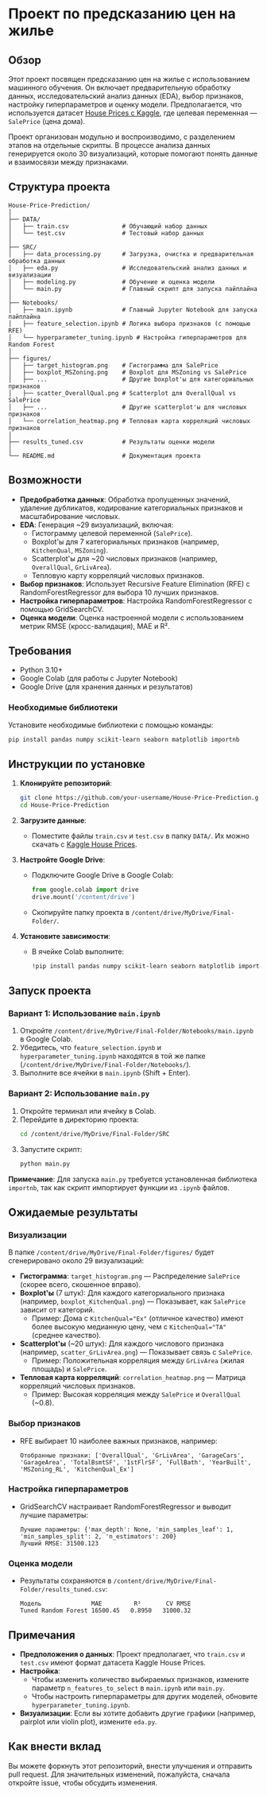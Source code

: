 # Проект по предсказанию цен на жилье

## Обзор
Этот проект посвящен предсказанию цен на жилье с использованием машинного обучения. Он включает предварительную обработку данных, исследовательский анализ данных (EDA), выбор признаков, настройку гиперпараметров и оценку модели. Предполагается, что используется датасет [House Prices с Kaggle](https://www.kaggle.com/competitions/house-prices-advanced-regression-techniques/data), где целевая переменная — `SalePrice` (цена дома).

Проект организован модульно и воспроизводимо, с разделением этапов на отдельные скрипты. В процессе анализа данных генерируется около 30 визуализаций, которые помогают понять данные и взаимосвязи между признаками.

## Структура проекта
```
House-Price-Prediction/
│
├── DATA/
│   ├── train.csv               # Обучающий набор данных
│   └── test.csv                # Тестовый набор данных
│
├── SRC/
│   ├── data_processing.py      # Загрузка, очистка и предварительная обработка данных
│   ├── eda.py                  # Исследовательский анализ данных и визуализации
│   ├── modeling.py             # Обучение и оценка модели
│   └── main.py                 # Главный скрипт для запуска пайплайна
│
├── Notebooks/
│   ├── main.ipynb              # Главный Jupyter Notebook для запуска пайплайна
│   ├── feature_selection.ipynb # Логика выбора признаков (с помощью RFE)
│   └── hyperparameter_tuning.ipynb # Настройка гиперпараметров для Random Forest
│
├── figures/
│   ├── target_histogram.png    # Гистограмма для SalePrice
│   ├── boxplot_MSZoning.png    # Boxplot для MSZoning vs SalePrice
│   ├── ...                     # Другие boxplot'ы для категориальных признаков
│   ├── scatter_OverallQual.png # Scatterplot для OverallQual vs SalePrice
│   ├── ...                     # Другие scatterplot'ы для числовых признаков
│   └── correlation_heatmap.png # Тепловая карта корреляций числовых признаков
│
├── results_tuned.csv           # Результаты оценки модели
│
└── README.md                   # Документация проекта
```

## Возможности
- **Предобработка данных**: Обработка пропущенных значений, удаление дубликатов, кодирование категориальных признаков и масштабирование числовых.
- **EDA**: Генерация ~29 визуализаций, включая:
  - Гистограмму целевой переменной (`SalePrice`).
  - Boxplot'ы для 7 категориальных признаков (например, `KitchenQual`, `MSZoning`).
  - Scatterplot'ы для ~20 числовых признаков (например, `OverallQual`, `GrLivArea`).
  - Тепловую карту корреляций числовых признаков.
- **Выбор признаков**: Использует Recursive Feature Elimination (RFE) с RandomForestRegressor для выбора 10 лучших признаков.
- **Настройка гиперпараметров**: Настройка RandomForestRegressor с помощью GridSearchCV.
- **Оценка модели**: Оценка настроенной модели с использованием метрик RMSE (кросс-валидация), MAE и R².

## Требования
- Python 3.10+
- Google Colab (для работы с Jupyter Notebook)
- Google Drive (для хранения данных и результатов)

### Необходимые библиотеки
Установите необходимые библиотеки с помощью команды:
```bash
pip install pandas numpy scikit-learn seaborn matplotlib importnb
```

## Инструкции по установке
1. **Клонируйте репозиторий**:
   ```bash
   git clone https://github.com/your-username/House-Price-Prediction.git
   cd House-Price-Prediction
   ```

2. **Загрузите данные**:
   - Поместите файлы `train.csv` и `test.csv` в папку `DATA/`. Их можно скачать с [Kaggle House Prices](https://www.kaggle.com/competitions/house-prices-advanced-regression-techniques/data).

3. **Настройте Google Drive**:
   - Подключите Google Drive в Google Colab:
     ```python
     from google.colab import drive
     drive.mount('/content/drive')
     ```
   - Скопируйте папку проекта в `/content/drive/MyDrive/Final-Folder/`.

4. **Установите зависимости**:
   - В ячейке Colab выполните:
     ```bash
     !pip install pandas numpy scikit-learn seaborn matplotlib importnb
     ```

## Запуск проекта
### Вариант 1: Использование `main.ipynb`
1. Откройте `/content/drive/MyDrive/Final-Folder/Notebooks/main.ipynb` в Google Colab.
2. Убедитесь, что `feature_selection.ipynb` и `hyperparameter_tuning.ipynb` находятся в той же папке (`/content/drive/MyDrive/Final-Folder/Notebooks/`).
3. Выполните все ячейки в `main.ipynb` (Shift + Enter).

### Вариант 2: Использование `main.py`
1. Откройте терминал или ячейку в Colab.
2. Перейдите в директорию проекта:
   ```bash
   cd /content/drive/MyDrive/Final-Folder/SRC
   ```
3. Запустите скрипт:
   ```bash
   python main.py
   ```

**Примечание**: Для запуска `main.py` требуется установленная библиотека `importnb`, так как скрипт импортирует функции из `.ipynb` файлов.

## Ожидаемые результаты
### Визуализации
В папке `/content/drive/MyDrive/Final-Folder/figures/` будет сгенерировано около 29 визуализаций:
- **Гистограмма**: `target_histogram.png` — Распределение `SalePrice` (скорее всего, скошенное вправо).
- **Boxplot'ы** (7 штук): Для каждого категориального признака (например, `boxplot_KitchenQual.png`) — Показывает, как `SalePrice` зависит от категорий.
  - Пример: Дома с `KitchenQual="Ex"` (отличное качество) имеют более высокую медианную цену, чем с `KitchenQual="TA"` (среднее качество).
- **Scatterplot'ы** (~20 штук): Для каждого числового признака (например, `scatter_GrLivArea.png`) — Показывает связь с `SalePrice`.
  - Пример: Положительная корреляция между `GrLivArea` (жилая площадь) и `SalePrice`.
- **Тепловая карта корреляций**: `correlation_heatmap.png` — Матрица корреляций числовых признаков.
  - Пример: Высокая корреляция между `SalePrice` и `OverallQual` (~0.8).

### Выбор признаков
- RFE выбирает 10 наиболее важных признаков, например:
  ```
  Отобранные признаки: ['OverallQual', 'GrLivArea', 'GarageCars', 'GarageArea', 'TotalBsmtSF', '1stFlrSF', 'FullBath', 'YearBuilt', 'MSZoning_RL', 'KitchenQual_Ex']
  ```

### Настройка гиперпараметров
- GridSearchCV настраивает RandomForestRegressor и выводит лучшие параметры:
  ```
  Лучшие параметры: {'max_depth': None, 'min_samples_leaf': 1, 'min_samples_split': 2, 'n_estimators': 200}
  Лучший RMSE: 31500.123
  ```

### Оценка модели
- Результаты сохраняются в `/content/drive/MyDrive/Final-Folder/results_tuned.csv`:
  ```
  Модель              MAE         R²       CV RMSE
  Tuned Random Forest 16500.45   0.8950   31000.32
  ```

## Примечания
- **Предположения о данных**: Проект предполагает, что `train.csv` и `test.csv` имеют формат датасета Kaggle House Prices.
- **Настройка**:
  - Чтобы изменить количество выбираемых признаков, измените параметр `n_features_to_select` в `main.ipynb` или `main.py`.
  - Чтобы настроить гиперпараметры для других моделей, обновите `hyperparameter_tuning.ipynb`.
- **Визуализации**: Если вы хотите добавить другие графики (например, pairplot или violin plot), измените `eda.py`.

## Как внести вклад
Вы можете форкнуть этот репозиторий, внести улучшения и отправить pull request. Для значительных изменений, пожалуйста, сначала откройте issue, чтобы обсудить изменения.